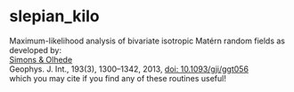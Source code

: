 # slepian_kilo
Maximum-likelihood analysis of bivariate isotropic Matérn random fields
 as developed by:<br>
<a href="http://geoweb.princeton.edu/people/simons/Simons+2013-GJI.html">Simons &amp; Olhede</a><br>
Geophys. J. Int., 193(3), 1300–1342, 2013, <a href="http://dx.doi.org/10.1093/gji/ggt056">doi: 10.1093/gji/ggt056</a><br>
which you may cite if you find any of these routines useful! 

